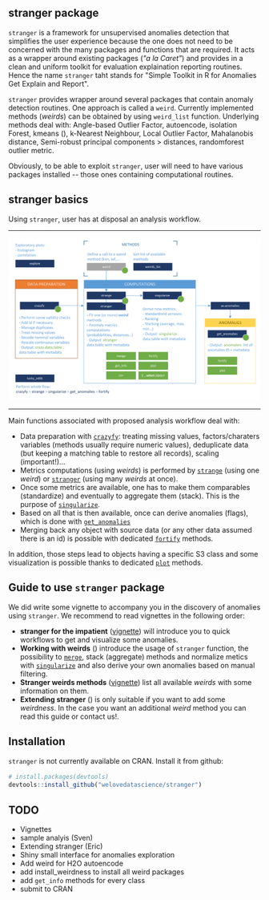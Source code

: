 
stranger package
----------------

`stranger` is a framework for unsupervised anomalies detection that simplifies the user experience because the one does not need to be concerned with the many packages and functions that are required. It acts as a wrapper around existing packages (*"a la Caret"*) and provides in a clean and uniform toolkit for evaluation explaination reporting routines. Hence the name `stranger` taht stands for "Simple Toolkit in R for Anomalies Get Explain and Report".

`stranger` provides wrapper around several packages that contain anomaly detection routines. One approach is called a `weird`. Currently implemented methods (*weirds*) can be obtained by using `weird_list` function. Underlying methods deal with: Angle-based Outlier Factor, autoencode, isolation Forest, kmeans (), k-Nearest Neighbour, Local Outlier Factor, Mahalanobis distance, Semi-robust principal components &gt; distances, randomforest outlier metric.

Obviously, to be able to exploit `stranger`, user will need to have various packages installed -- those ones containing computational routines.

stranger basics
---------------

Using `stranger`, user has at disposal an analysis workflow.

<hr/>

![Analysis workflow](https://raw.githubusercontent.com/welovedatascience/stranger/master/man/figures/stranger_process_flow.png)
<hr/>
Main functions associated with proposed analysis workflow deal with:

-   Data preparation with [`crazyfy`](./reference/crazyfy.html): treating missing values, factors/charaters variables (methods usually require numeric values), deduplicate data (but keeping a matching table to restore all records), scaling (important!)...
-   Metrics computations (using *weirds*) is performed by [`strange`](./reference/strange.html) (using one *weird*) or [`stranger`](./reference/strange.html) (using many *weirds* at once).
-   Once some metrics are available, one has to make them comparables (standardize) and eventually to aggregate them (stack). This is the purpose of [`singularize`](./reference/singularize.html).
-   Based on all that is then available, once can derive anomalies (flags), which is done with [`get_anomalies`](./reference/get_anomalies.html)
-   Merging back any object with source data (or any other data assumed there is an id) is possible with dedicated [`fortify`](./reference/fortify.html) methods.

In addition, those steps lead to objects having a specific S3 class and some visualization is possible thanks to dedicated [`plot`](./reference/plot.html) methods.

Guide to use `stranger` package
-------------------------------

We did write some vignette to accompany you in the discovery of anomalies using `stranger`. We recommend to read vignettes in the following order:

-   **stranger for the impatient** ([vignette](./articles/stranger_for_the_impatient.html)) will introduce you to quick workflows to get and visualize some anomalies.
-   **Working with weirds** ([<TBD>](./articles/working_with_weirds.html)) introduce the usage of `stranger` function, the possibility to [`merge`](./reference/merge.html), stack (aggregate) methods and normalize metics with [`singularize`](./references/singularize.html) and also derive your own anomalies based on manual filtering.
-   **Stranger weirds methods** ([vignette](./articles/stranger_weirds_methods.html)) list all available *weirds* with some information on them.
-   **Extending stranger** ([<TBD later>](./articles/tbd.html)) is only suitable if you want to add some *weirdness*. In the case you want an additional *weird* method you can read this guide or contact us!.

Installation
------------

`stranger` is not currently available on CRAN. Install it from github:

``` r
# install.packages(devtools)
devtools::install_github("welovedatascience/stranger")
```

TODO
----

-   Vignettes
-   sample analyis (Sven)
-   Extending stranger (Eric)
-   Shiny small interface for anomalies exploration
-   Add weird for H2O autoencode
-   add install\_weirdness to install all weird packages
-   add `get_info` methods for every class
-   submit to CRAN
